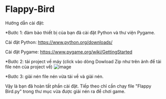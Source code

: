 # Flappy-Bird
Hướng dẫn cài đặt:

*Bước 1: đảm bảo thiết bị của bạn đã cài đặt Python và thư viện Pygame.

Cài đặt Python: https://www.python.org/downloads/

Cài đặt Pygame: https://www.pygame.org/wiki/GettingStarted


*Bước 2: tải project về máy (click vào dòng Dowload Zip như trên ảnh để tải file nén của project về)
![image](https://user-images.githubusercontent.com/65118262/149518034-b4729f11-4318-4093-87cd-4f543c4965f8.png)


*Bước 3: giải nén file nén vừa tải về và giải nén.



Vậy là bạn đã hoàn tất phần cài đặt. Tiếp theo chỉ cần chạy file "Flappy Bird.py" trong thư mục vừa được giải nén ra để chơi game.
